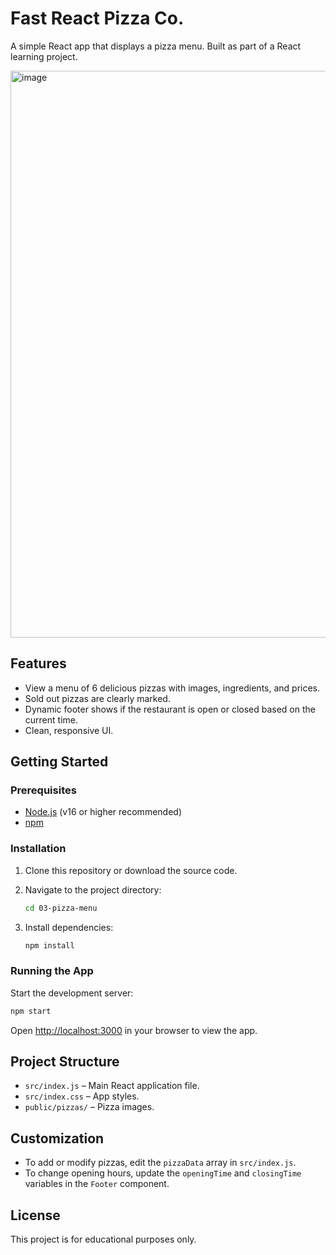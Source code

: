 # Fast React Pizza Co.

A simple React app that displays a pizza menu. Built as part of a React learning project.

<img width="1913" height="907" alt="image" src="https://github.com/user-attachments/assets/54711fce-d6db-4025-95bb-cb67171f29c3" />


## Features

- View a menu of 6 delicious pizzas with images, ingredients, and prices.
- Sold out pizzas are clearly marked.
- Dynamic footer shows if the restaurant is open or closed based on the current time.
- Clean, responsive UI.

## Getting Started

### Prerequisites

- [Node.js](https://nodejs.org/) (v16 or higher recommended)
- [npm](https://www.npmjs.com/)

### Installation

1. Clone this repository or download the source code.
2. Navigate to the project directory:

   ```bash
   cd 03-pizza-menu
   ```

3. Install dependencies:

   ```bash
   npm install
   ```

### Running the App

Start the development server:

```bash
npm start
```

Open [http://localhost:3000](http://localhost:3000) in your browser to view the app.

## Project Structure

- `src/index.js` – Main React application file.
- `src/index.css` – App styles.
- `public/pizzas/` – Pizza images.

## Customization

- To add or modify pizzas, edit the `pizzaData` array in `src/index.js`.
- To change opening hours, update the `openingTime` and `closingTime` variables in the `Footer` component.

## License

This project is for educational purposes only.
